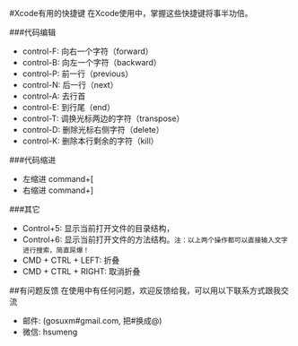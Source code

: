 #Xcode有用的快捷键
在Xcode使用中，掌握这些快捷键将事半功倍。

###代码编辑
* control-F: 向右一个字符（forward）
* control-B: 向左一个字符（backward）
* control-P: 前一行（previous）
* control-N: 后一行（next）
* control-A: 去行首
* control-E: 到行尾（end）
* control-T: 调换光标两边的字符（transpose）
* control-D: 删除光标右侧字符（delete）
* control-K: 删除本行剩余的字符（kill）

###代码缩进
* 左缩进 command+[
* 右缩进 command+]


###其它
* Control+5: 显示当前打开文件的目录结构，
* Control+6: 显示当前打开文件的方法结构。`注：以上两个操作都可以直接输入文字进行搜索，简直屌爆！`
* CMD + CTRL + LEFT: 折叠
* CMD + CTRL + RIGHT: 取消折叠


##有问题反馈
在使用中有任何问题，欢迎反馈给我，可以用以下联系方式跟我交流

* 邮件: (gosuxm#gmail.com, 把#换成@)
* 微信: hsumeng